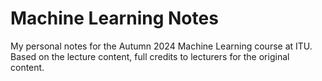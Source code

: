 # Machine Learning Notes

My personal notes for the Autumn 2024 Machine Learning course at ITU. Based on the lecture content, full credits to lecturers for the original content.
